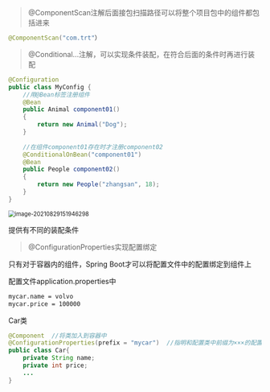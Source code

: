 > @ComponentScan注解后面接包扫描路径可以将整个项目包中的组件都包括进来

```java
@ComponentScan("com.trt"）
```

> @Conditional...注解，可以实现条件装配，在符合后面的条件时再进行装配

```java
@Configuration
public class MyConfig {
    //用@Bean标签注册组件
    @Bean
    public Animal component01()
    {
        return new Animal("Dog");
    }
	
    //在组件component01存在时才注册component02
    @ConditionalOnBean("component01")
    @Bean
    public People component02()
    {
        return new People("zhangsan", 18);
    }
}
```

<img src="C:\Users\admin\AppData\Roaming\Typora\typora-user-images\image-20210829151946298.png" alt="image-20210829151946298" style="zoom: 80%;" />

提供有不同的装配条件

> @ConfigurationProperties实现配置绑定

只有对于容器内的组件，Spring Boot才可以将配置文件中的配置绑定到组件上

配置文件application.properties中

```xml
mycar.name = volvo
mycar.price = 100000
```

Car类

```java
@Component	//将类加入到容器中
@ConfigurationProperties(prefix = "mycar")	//指明和配置类中前缀为×××的配置绑定在一起
public class Car{
    private String name;
    private int price;
    ...
}
```


